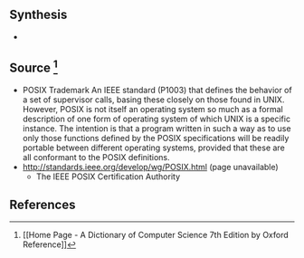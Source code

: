 ## Synthesis
- 
## Source [^1]
- POSIX Trademark An IEEE standard (P1003) that defines the behavior of a set of supervisor calls, basing these closely on those found in UNIX. However, POSIX is not itself an operating system so much as a formal description of one form of operating system of which UNIX is a specific instance. The intention is that a program written in such a way as to use only those functions defined by the POSIX specifications will be readily portable between different operating systems, provided that these are all conformant to the POSIX definitions.
- http://standards.ieee.org/develop/wg/POSIX.html (page unavailable)
	- The IEEE POSIX Certification Authority
## References

[^1]: [[Home Page - A Dictionary of Computer Science 7th Edition by Oxford Reference]]
